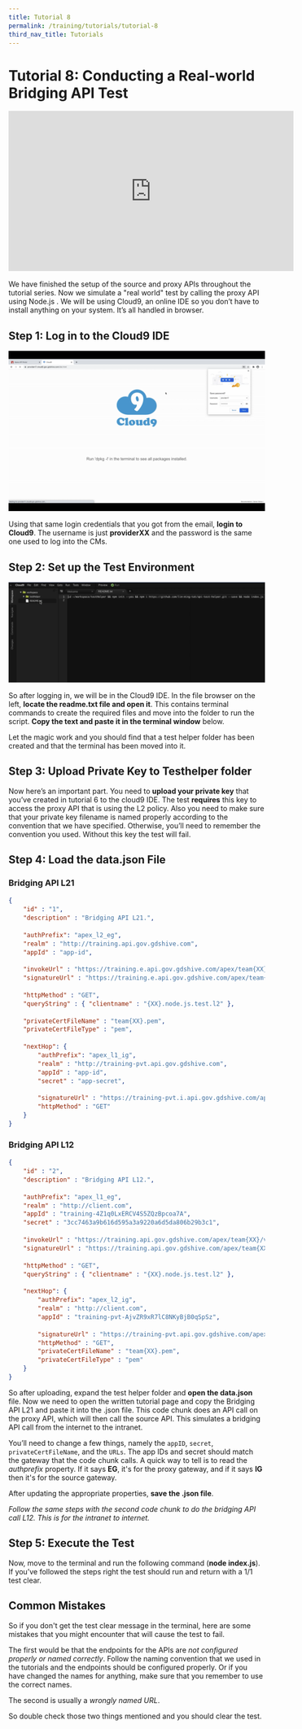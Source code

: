 ```yaml
---
title: Tutorial 8
permalink: /training/tutorials/tutorial-8
third_nav_title: Tutorials
---
```


# Tutorial 8: Conducting a Real-world Bridging API Test

<div class="youtube">
  
<iframe width="560" height="315" src="https://www.youtube.com/embed/fd7qYzfe8lUi" frameborder="0" allow="accelerometer; autoplay; clipboard-write; encrypted-media; gyroscope; picture-in-picture" allowfullscreen></iframe>
  
</div>

We have finished the setup of the source and proxy APIs throughout the tutorial series. Now we simulate a "real world" test by calling the proxy API using Node.js . We will be using Cloud9, an online IDE so you don’t have to install anything on your system. It’s all handled in browser.

## Step 1: Log in to the Cloud9 IDE

![login cloud9](/images/tutorial-8/1-login-cloud9.png "On Cloud9.")

Using that same login credentials that you got from the email, **login to Cloud9**. The username is just **providerXX** and the password is the same one used to log into the CMs.

## Step 2: Set up the Test Environment

![readme](/images/tutorial-8/2-readme.png "Open readme.")

So after logging in, we will be in the Cloud9 IDE. In the file browser on the left, **locate the readme.txt file and open it**. This contains terminal commands to create the required files and move into the folder to run the script. **Copy the text and paste it in the terminal window** below.

Let the magic work and you should find that a test helper folder has been created and that the terminal has been moved into it.

## Step 3: Upload Private Key to Testhelper folder

Now here’s an important part. You need to **upload your private key** that you’ve created in tutorial 6 to the cloud9 IDE. The test **requires** this key to access the proxy API that is using the L2 policy. Also you need to make sure that your private key filename is named properly according to the convention that we have specified. Otherwise, you’ll need to remember the convention you used. Without this key the test will fail.

## Step 4: Load the data.json File

### Bridging API L21
```json
{
	"id" : "1",    
	"description" : "Bridging API L21.",    

	"authPrefix": "apex_l2_eg",    
	"realm" : "http://training.api.gov.gdshive.com",    
	"appId" : "app-id",    
	
	"invokeUrl" : "https://training.e.api.gov.gdshive.com/apex/team{XX}/v1/helloworld",    
	"signatureUrl" : "https://training.e.api.gov.gdshive.com/apex/team{XX}/v1/helloworld",    

	"httpMethod" : "GET",    
	"queryString" : { "clientname" : "{XX}.node.js.test.l2" },    

	"privateCertFileName" : "team{XX}.pem",    
	"privateCertFileType" : "pem",    

	"nextHop": {        
		"authPrefix": "apex_l1_ig",        
		"realm" : "http://training-pvt.api.gov.gdshive.com",        
		"appId" : "app-id",        
		"secret" : "app-secret",        

		"signatureUrl" : "https://training-pvt.i.api.gov.gdshive.com/apex/team{XX}/v1/helloworld",        
		"httpMethod" : "GET"    
	}
}
```

### Bridging API L12
```json
{
	"id" : "2",    
	"description" : "Bridging API L12.",    

	"authPrefix": "apex_l1_eg",    
	"realm" : "http://client.com",    
	"appId" : "training-4Z1q0LxERCV4S5ZQzBpcoa7A",    
	"secret" : "3cc7463a9b616d595a3a9220a6d5da806b29b3c1",
		
	"invokeUrl" : "https://training.api.gov.gdshive.com/apex/team{XX}/v1/helloworld",    
	"signatureUrl" : "https://training.api.gov.gdshive.com/apex/team{XX}/v1/helloworld",    

	"httpMethod" : "GET",    
	"queryString" : { "clientname" : "{XX}.node.js.test.l2" },    

	"nextHop": {        
		"authPrefix": "apex_l2_ig",
		"realm" : "http://client.com",
		"appId" : "training-pvt-AjvZR9xR7lC8NKyBjB0qSpSz",

		"signatureUrl" : "https://training-pvt.api.gov.gdshive.com/apex/team{XX}/v1/helloworld",        
		"httpMethod" : "GET",
		"privateCertFileName" : "team{XX}.pem",
		"privateCertFileType" : "pem"
	}
}
```

So after uploading, expand the test helper folder and **open the data.json** file. Now we need to open the written tutorial page and copy the Bridging API L21 and paste it into the .json file. This code chunk does an API call on the proxy API, which will then call the source API. This simulates a bridging API call from the internet to the intranet.

You’ll need to change a few things, namely the `appID`, `secret`, `privateCertFileName`, and the `URLs`. The app IDs and secret should match the gateway that the code chunk calls. A quick way to tell is to read the *authprefix* property. If it says **EG**, it's for the proxy gateway, and if it says **IG** then it's for the source gateway. 

After updating the appropriate properties, **save the .json file**.

*Follow the same steps with the second code chunk to do the bridging API call L12. This is for the intranet to internet.*

## Step 5: Execute the Test

Now, move to the terminal and run the following command (**node index.js**). If you’ve followed the steps right the test should run and return with a 1/1 test clear.

## Common Mistakes

So if you don't get the test clear message in the terminal, here are some mistakes that you might encounter that will cause the test to fail.

The first would be that the endpoints for the APIs are *not configured properly or named correctly*. Follow the naming convention that we used in the tutorials and the endpoints should be configured properly. Or if you have changed the names for anything, make sure that you remember to use the correct names.

The second is usually a *wrongly named URL*.

So double check those two things mentioned and you should clear the test.


